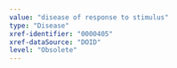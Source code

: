 ```yaml
---
value: "disease of response to stimulus"
type: "Disease"
xref-identifier: "0000405"
xref-dataSource: "DOID"
level: "Obsolete"
---
```

